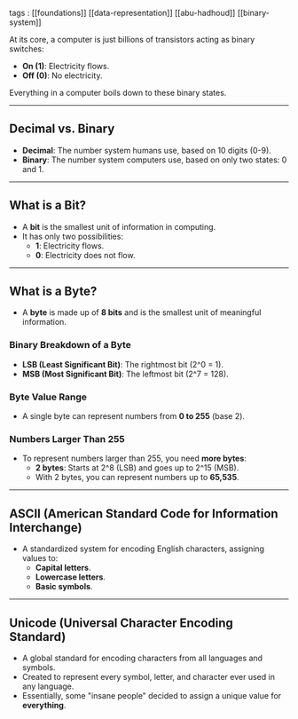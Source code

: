
tags : [[foundations]]  [[data-representation]] [[abu-hadhoud]] [[binary-system]]

At its core, a computer is just billions of transistors acting as binary switches:

- **On (1)**: Electricity flows.
- **Off (0)**: No electricity.

Everything in a computer boils down to these binary states.

---

## Decimal vs. Binary

- **Decimal**: The number system humans use, based on 10 digits (0-9).
- **Binary**: The number system computers use, based on only two states: 0 and 1.

---

## What is a Bit?

- A **bit** is the smallest unit of information in computing.
- It has only two possibilities:
    - **1**: Electricity flows.
    - **0**: Electricity does not flow.

---

## What is a Byte?

- A **byte** is made up of **8 bits** and is the smallest unit of meaningful information.

### Binary Breakdown of a Byte

- **LSB (Least Significant Bit)**: The rightmost bit (2^0 = 1).
- **MSB (Most Significant Bit)**: The leftmost bit (2^7 = 128).

### Byte Value Range

- A single byte can represent numbers from **0 to 255** (base 2).

### Numbers Larger Than 255

- To represent numbers larger than 255, you need **more bytes**:
    - **2 bytes**: Starts at 2^8 (LSB) and goes up to 2^15 (MSB).
    - With 2 bytes, you can represent numbers up to **65,535**.

---

## ASCII (American Standard Code for Information Interchange)

- A standardized system for encoding English characters, assigning values to:
    - **Capital letters**.
    - **Lowercase letters**.
    - **Basic symbols**.

---

## Unicode (Universal Character Encoding Standard)

- A global standard for encoding characters from all languages and symbols.
- Created to represent every symbol, letter, and character ever used in any language.
- Essentially, some "insane people" decided to assign a unique value for **everything**.


